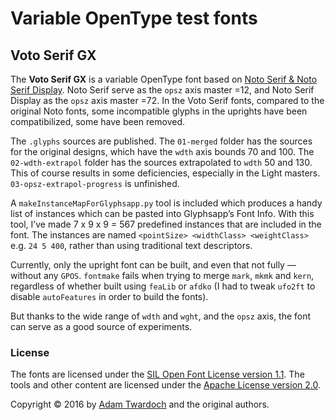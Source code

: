 # Variable OpenType test fonts

## Voto Serif GX

The **Voto Serif GX** is a variable OpenType font based on [Noto Serif & Noto Serif Display](https://github.com/googlei18n/noto-source). Noto Serif serve as the `opsz` axis master =12, and Noto Serif Display as the `opsz` axis master =72. In the Voto Serif fonts, compared to the original Noto fonts, some incompatible glyphs in the uprights have been compatibilized, some have been removed.

The `.glyphs` sources are published. The `01-merged` folder has the sources for the original designs, which have the `wdth` axis bounds 70 and 100. The `02-wdth-extrapol` folder has the sources extrapolated to `wdth` 50 and 130. This of course results in some deficiencies, especially in the Light masters. `03-opsz-extrapol-progress` is unfinished.

A `makeInstanceMapForGlyphsapp.py` tool is included which produces a handy list of instances which can be pasted into Glyphsapp’s Font Info. With this tool, I’ve made 7 x 9 x 9 = 567 predefined instances that are included in the font. The instances are named `<pointSize> <widthClass> <weightClass>` e.g. `24 5 400`, rather than using traditional text descriptors. 

Currently, only the upright font can be built, and even that not fully — without any `GPOS`. `fontmake` fails when trying to merge `mark`, `mkmk` and `kern`, regardless of whether built using `feaLib` or `afdko` (I had to tweak `ufo2ft` to disable `autoFeatures` in order to build the fonts).

But thanks to the wide range of `wdth` and `wght`, and the `opsz` axis, the font can serve as a good source of experiments.

### License

The fonts are licensed under the [SIL Open Font License version 1.1](./fonts.LICENSE). The tools and other content are licensed under the [Apache License version 2.0](./other.LICENSE).

Copyright © 2016 by [Adam Twardoch](https://github.com/twardoch/) and the original authors.
